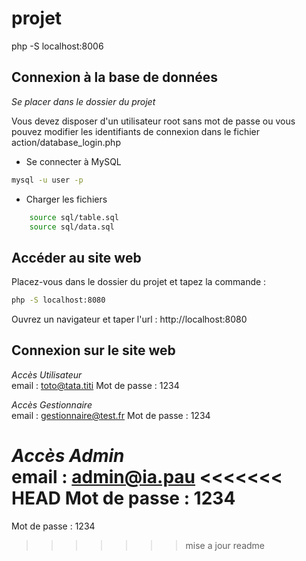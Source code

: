 # projet
php -S localhost:8006

## Connexion à la base de données

*Se placer dans le dossier du projet*

Vous devez disposer d'un utilisateur root sans mot de passe ou vous pouvez modifier les identifiants de connexion dans le fichier action/database_login.php

- Se connecter à MySQL 
``` bash
mysql -u user -p
```
- Charger les fichiers

```bash
    source sql/table.sql
    source sql/data.sql
```

## Accéder au site web

Placez-vous dans le dossier du projet et tapez la commande :

```bash
php -S localhost:8080
```

Ouvrez un navigateur et taper l'url :
http://localhost:8080

## Connexion sur le site web

*Accès Utilisateur*   
email : toto@tata.titi
Mot de passe : 1234

*Accès Gestionnaire*   
email : gestionnaire@test.fr
Mot de passe : 1234

*Accès Admin*   
email : admin@ia.pau
<<<<<<< HEAD
Mot de passe : 1234
=======
Mot de passe : 1234
>>>>>>> mise a jour readme
